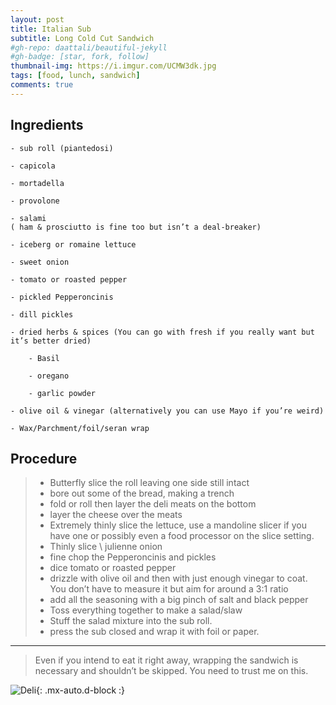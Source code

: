 ```yaml
---
layout: post
title: Italian Sub
subtitle: Long Cold Cut Sandwich
#gh-repo: daattali/beautiful-jekyll
#gh-badge: [star, fork, follow]
thumbnail-img: https://i.imgur.com/UCMW3dk.jpg
tags: [food, lunch, sandwich]
comments: true
---
```


## Ingredients

    - sub roll (piantedosi)

    - capicola 

    - mortadella

    - provolone

    - salami
    ( ham & prosciutto is fine too but isn’t a deal-breaker)

    - iceberg or romaine lettuce 

    - sweet onion

    - tomato or roasted pepper

    - pickled Pepperoncinis

    - dill pickles

    - dried herbs & spices (You can go with fresh if you really want but it’s better dried)

        - Basil

        - oregano

        - garlic powder

    - olive oil & vinegar (alternatively you can use Mayo if you’re weird)

    - Wax/Parchment/foil/seran wrap

## Procedure

  >- Butterfly slice the roll leaving one side still intact
  >- bore out some of the bread, making a trench 
  >- fold or roll then layer the deli meats on the bottom
  >- layer the cheese over the meats
  >- Extremely thinly slice the lettuce, use a mandoline slicer if you have one or possibly even a food processor on the slice setting. 
  >- Thinly slice \ julienne onion
  >- fine chop the Pepperoncinis and pickles
  >- dice tomato or roasted pepper
  >- drizzle with olive oil and then with just enough vinegar to coat. You don’t have to measure it but aim for around a 3:1 ratio
  >- add all the seasoning with a big pinch of salt and black pepper
  >- Toss everything together to make a salad/slaw
  >- Stuff the salad mixture into the sub roll. 
  >- press the sub closed and wrap it with foil or paper. 

---
> Even if you intend to eat it right away, wrapping the sandwich is necessary and shouldn’t be skipped. You need to trust me on this.


![Deli](https://i.imgur.com/UCMW3dk.jpg){: .mx-auto.d-block :}